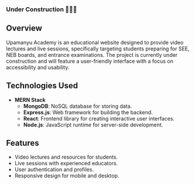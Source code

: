 
### Under Construction 🚧🚧🚧

## Overview

Upamanyu Academy is an educational website designed to provide video lectures and live sessions, specifically targeting students preparing for SEE, NEB boards, and entrance examinations. The project is currently under construction and will feature a user-friendly interface with a focus on accessibility and usability.

## Technologies Used

- **MERN Stack**
  - **MongoDB**: NoSQL database for storing data.
  - **Express.js**: Web framework for building the backend.
  - **React**: Frontend library for creating interactive user interfaces.
  - **Node.js**: JavaScript runtime for server-side development.

## Features

- Video lectures and resources for students.
- Live sessions with experienced educators.
- User authentication and profiles.
- Responsive design for mobile and desktop.
